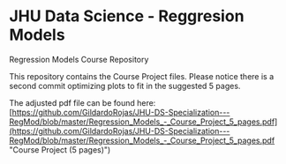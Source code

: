 JHU Data Science - Reggresion Models
==============================
Regression Models Course Repository

This repository contains the Course Project files. Please notice there is a second commit optimizing plots to fit in the suggested 5 pages.

The adjusted pdf file can be found here: [https://github.com/GildardoRojas/JHU-DS-Specialization---RegMod/blob/master/Regression_Models_-_Course_Project_5_pages.pdf](https://github.com/GildardoRojas/JHU-DS-Specialization---RegMod/blob/master/Regression_Models_-_Course_Project_5_pages.pdf "Course Project (5 pages)")